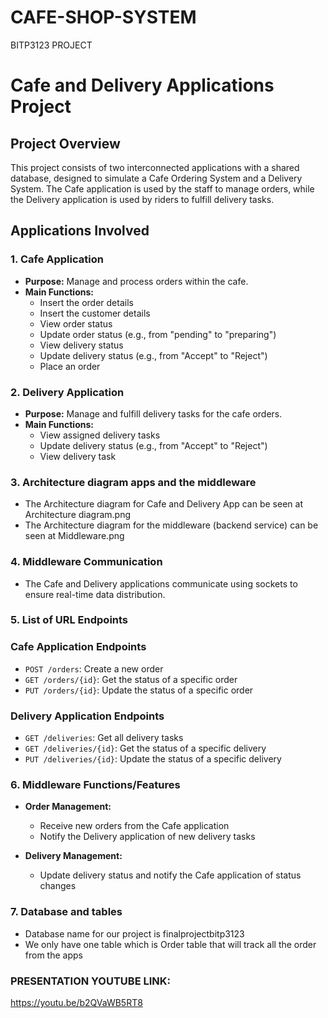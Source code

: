 # CAFE-SHOP-SYSTEM
BITP3123 PROJECT

# Cafe and Delivery Applications Project

## Project Overview

This project consists of two interconnected applications with a shared database, designed to simulate a Cafe Ordering System and a Delivery System. The Cafe application is used by the staff to manage orders, while the Delivery application is used by riders to fulfill delivery tasks.

## Applications Involved

### 1. Cafe Application
- **Purpose:** Manage and process orders within the cafe.
- **Main Functions:**
  - Insert the order details
  - Insert the customer details
  - View order status
  - Update order status (e.g., from "pending" to "preparing")
  - View delivery status
  - Update delivery status (e.g., from "Accept" to "Reject")
  - Place an order

### 2. Delivery Application
- **Purpose:** Manage and fulfill delivery tasks for the cafe orders.
- **Main Functions:**
  - View assigned delivery tasks
  - Update delivery status (e.g., from "Accept" to "Reject")
  - View delivery task

### 3. Architecture diagram apps and the middleware
  - The Architecture diagram for Cafe and Delivery App can be seen at Architecture diagram.png
  - The Architecture diagram for the middleware (backend service) can be seen at Middleware.png

### 4. Middleware Communication
  - The Cafe and Delivery applications communicate using sockets to ensure real-time data distribution.

### 5. List of URL Endpoints
  ### Cafe Application Endpoints
   - `POST /orders`: Create a new order
   - `GET /orders/{id}`: Get the status of a specific order
   - `PUT /orders/{id}`: Update the status of a specific order

  ### Delivery Application Endpoints
   - `GET /deliveries`: Get all delivery tasks
   - `GET /deliveries/{id}`: Get the status of a specific delivery
   - `PUT /deliveries/{id}`: Update the status of a specific delivery


### 6. Middleware Functions/Features
   - **Order Management:**
     - Receive new orders from the Cafe application
     - Notify the Delivery application of new delivery tasks

   - **Delivery Management:**
     - Update delivery status and notify the Cafe application of status changes
  
### 7. Database and tables
   - Database name for our project is finalprojectbitp3123
   - We only have one table which is Order table that will track all the order from the apps

### PRESENTATION YOUTUBE LINK:
https://youtu.be/b2QVaWB5RT8
